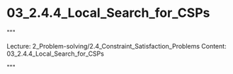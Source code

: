 # 03_2.4.4_Local_Search_for_CSPs

"""

Lecture: 2_Problem-solving/2.4_Constraint_Satisfaction_Problems
Content: 03_2.4.4_Local_Search_for_CSPs

"""

